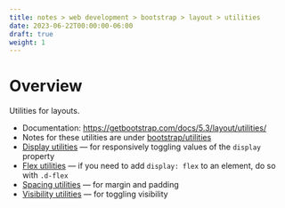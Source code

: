 ```yaml
---
title: notes > web development > bootstrap > layout > utilities
date: 2023-06-22T00:00:00-06:00
draft: true
weight: 1
---
```


# Overview
Utilities for layouts.
- Documentation: https://getbootstrap.com/docs/5.3/layout/utilities/
- Notes for these utilities are under [bootstrap/utilities](../../utilities)
- [Display utilities](../../utilities/display) — for responsively toggling values of the `display` property
- [Flex utilities](../../utilities/flex) — if you need to add `display: flex` to an element, do so with `.d-flex`
- [Spacing utilities](../../utilities/spacing) — for margin and padding
- [Visibility utilities](../../utilities/visibility) — for toggling visibility
